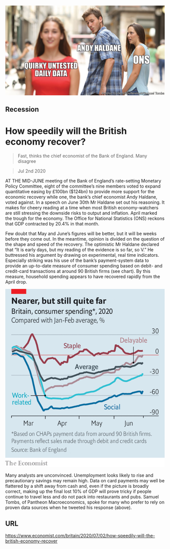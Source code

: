 ![](./images/20200704_BRD002_0.jpg)

## Recession

# How speedily will the British economy recover?

> Fast, thinks the chief economist of the Bank of England. Many disagree

> Jul 2nd 2020

AT THE MID-JUNE meeting of the Bank of England’s rate-setting Monetary Policy Committee, eight of the committee’s nine members voted to expand quantitative easing by £100bn ($124bn) to provide more support for the economic recovery while one, the bank’s chief economist Andy Haldane, voted against. In a speech on June 30th Mr Haldane set out his reasoning. It makes for cheery reading at a time when most British economy-watchers are still stressing the downside risks to output and inflation. April marked the trough for the economy. The Office for National Statistics (ONS) reckons that GDP contracted by 20.4% in that month.

Few doubt that May and June’s figures will be better, but it will be weeks before they come out. In the meantime, opinion is divided on the question of the shape and speed of the recovery. The optimistic Mr Haldane declared that “It is early days, but my reading of the evidence is so far, so V.” He buttressed his argument by drawing on experimental, real time indicators. Especially striking was his use of the bank’s payment-system data to provide an up-to-date measure of consumer spending based on debit- and credit-card transactions at around 90 British firms (see chart). By this measure, household spending appears to have recovered rapidly from the April drop.

![](./images/20200704_BRC298.png)

Many analysts are unconvinced. Unemployment looks likely to rise and precautionary savings may remain high. Data on card payments may well be flattered by a shift away from cash and, even if the picture is broadly correct, making up the final lost 10% of GDP will prove tricky if people continue to travel less and do not pack into restaurants and pubs. Samuel Tombs, of Pantheon Macroeconomics, spoke for many who prefer to rely on proven data sources when he tweeted his response (above).

## URL

https://www.economist.com/britain/2020/07/02/how-speedily-will-the-british-economy-recover

